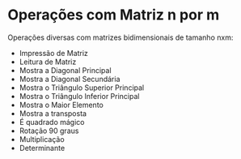 # Operações com Matriz n por m
Operações diversas com matrizes bidimensionais de tamanho nxm:<br>
- Impressão de Matriz<br>
- Leitura de Matriz<br>
- Mostra a Diagonal Principal<br>
- Mostra a Diagonal Secundária<br>
- Mostra o Triângulo Superior Principal<br>
- Mostra o Triângulo Inferior Principal<br>
- Mostra o Maior Elemento<br>
- Mostra a transposta<br>
- É quadrado mágico<br>
- Rotação 90 graus<br>
- Multiplicação<br>
- Determinante<br>
